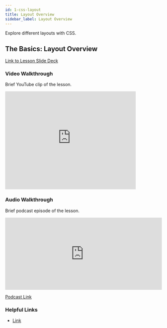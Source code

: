 ```yaml
---
id: 1-css-layout
title: Layout Overview
sidebar_label: Layout Overview
---
```


Explore different layouts with CSS.

<section class="inner-section">

## The Basics: Layout Overview

<a href="https://slides.com/lennyroyroy/deck-4#/3" target="_blank" class="button">Link to Lesson Slide Deck</a>

</section>

<section class="inner-section">


### Video Walkthrough <a name="chapter-2"></a>

Brief YouTube clip of the lesson.

<div class="video-responsive">
    <iframe width="420" height="315" src="https://www.youtube.com/embed/U0oAy6S43zg?autoplay=0&rel=0" frameborder="0" allowfullscreen></iframe>
</div>

</section>


<section class="inner-section">


### Audio Walkthrough <a name="chapter-3"></a>

Brief podcast episode of the lesson.

<iframe src="https://open.spotify.com/embed-podcast/episode/2fz5bWtFkoPXyXNAwnc56C" width="100%" height="232" frameborder="0" allowtransparency="true" allow="encrypted-media"></iframe>

<a href="https://anchor.fm/lennyroy-robles4/episodes/The-Basics-Layout-Overview-e53g4r/a-a1pm7o" target="_blank" class="button">Podcast Link</a>

</section>

<section class="inner-section">

### Helpful Links <a name="chapter-4"></a>

* <a href="" target="_blank">Link</a>

</section>
